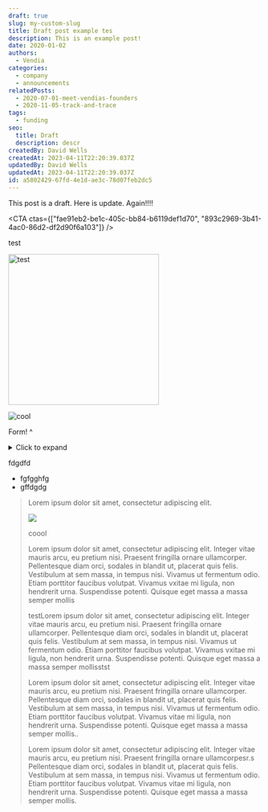 ```yaml
---
draft: true
slug: my-custom-slug
title: Draft post example tes
description: This is an example post!
date: 2020-01-02
authors:
  - Vendia
categories:
  - company
  - announcements
relatedPosts:
  - 2020-07-01-meet-vendias-founders
  - 2020-11-05-track-and-trace
tags:
  - funding
seo:
  title: Draft
  description: descr
createdBy: David Wells
createdAt: 2023-04-11T22:20:39.037Z
updatedBy: David Wells
updatedAt: 2023-04-11T22:20:39.037Z
id: a5802429-67fd-4e1d-ae3c-78d07feb2dc5
---
```


This post is a draft. Here is update. Again!!!!

<CTA ctas={["fae91eb2-be1c-405c-bb84-b6119def1d70", "893c2969-3b41-4ac0-86d2-df2d90f6a103"]} />

test

<img src="https://d24nhiikxn5jns.cloudfront.net/optimized/res.cloudinary.com%252Fvendia%252Fimage%252Fupload%252Ff_auto%252Cq_auto%252Fc_fill%252Cw_1200%252Fv1668114635%252Fwhat-you-can-build_p8uape.png" alt="test" class="image-float-left" width="300" />

![cool](https://d24nhiikxn5jns.cloudfront.net/optimized/res.cloudinary.com%252Fvendia%252Fimage%252Fupload%252Ff_auto%252Cq_auto%252Fc_fill%252Cw_1200%252Fv1668114635%252Fwhat-you-can-build_p8uape.png)

<HubSpotForm formId="9910bf05-90c9-4f34-b7aa-74cfcf61c164" />

Form! ^

<details>
  <summary>Click to expand</summary>
Enter details here

---

More stuff

```
console.log('hi')
```

xyz

---

<Author name="block" href="here" />

stuff

here
</details>

fdgdfd

- fgfgghfg
- gffdgdg

<BlockQuote text="Here is quote" author="by person" />

Lorem ipsum dolor sit amet, consectetur adipiscing elit. 

<Author name="cool" href="nice" />

![](https://d24nhiikxn5jns.cloudfront.net/optimized/res.cloudinary.com%252Fvendia%252Fimage%252Fupload%252Ff_auto%252Cq_auto%252Fc_fill%252Cw_1200%252Fv1666889990%252Fuser-images.githubusercontent.com..107442245..198148255-7431b52d-1b8f-484c-9bd0-62f589f66600.png)

<!-- MD-MAGIC-EXAMPLE:START transformName foo=bar baz="cool" -->

coool

<!-- MD-MAGIC-EXAMPLE:END -->

<YouTube url="https://www.youtube.com/watch?v=P0BJC1rgI3w" title="hello" aspectRatio="16:9" />

Lorem ipsum dolor sit amet, consectetur adipiscing elit. Integer vitae mauris arcu, eu pretium nisi. Praesent fringilla ornare ullamcorper. Pellentesque diam orci, sodales in blandit ut, placerat quis felis. Vestibulum at sem massa, in tempus nisi. Vivamus ut fermentum odio. Etiam porttitor faucibus volutpat. Vivamus vxitae mi ligula, non hendrerit urna. Suspendisse potenti. Quisque eget massa a massa semper mollis

<!-- MD-MAGIC-EXAMPLE:START thingx  -->

testLorem ipsum dolor sit amet, consectetur adipiscing elit. Integer vitae mauris arcu, eu pretium nisi. Praesent fringilla ornare ullamcorper. Pellentesque diam orci, sodales in blandit ut, placerat quis felis. Vestibulum at sem massa, in tempus nisi. Vivamus ut fermentum odio. Etiam porttitor faucibus volutpat. Vivamus vxitae mi ligula, non hendrerit urna. Suspendisse potenti. Quisque eget massa a massa semper mollisstst

<!-- MD-MAGIC-EXAMPLE:END -->

Lorem ipsum dolor sit amet, consectetur adipiscing elit. Integer vitae mauris arcu, eu pretium nisi. Praesent fringilla ornare ullamcorper. Pellentesque diam orci, sodales in blandit ut, placerat quis felis. Vestibulum at sem massa, in tempus nisi. Vivamus ut fermentum odio. Etiam porttitor faucibus volutpat. Vivamus vitae mi ligula, non hendrerit urna. Suspendisse potenti. Quisque eget massa a massa semper mollis..

Lorem ipsum dolor sit amet, consectetur adipiscing elit. Integer vitae mauris arcu, eu pretium nisi. Praesent fringilla ornare ullamcorpesr.s Pellentesque diam orci, sodales in blandit ut, placerat quis felis. Vestibulum at sem massa, in tempus nisi. Vivamus ut fermentum odio. Etiam porttitor faucibus volutpat. Vivamus vitae mi ligula, non hendrerit urna. Suspendisse potenti. Quisque eget massa a massa semper mollis.